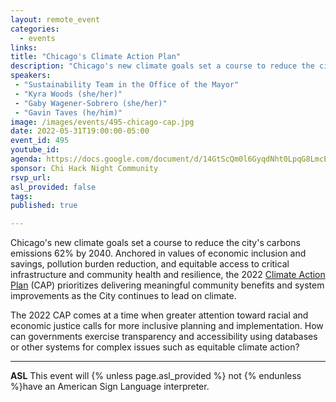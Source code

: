 ```yaml
---
layout: remote_event
categories:
  - events
links: 
title: "Chicago's Climate Action Plan"
description: "Chicago's new climate goals set a course to reduce the city's carbons emissions 62% by 2040. Anchored in values of economic inclusion and savings, pollution burden reduction, and equitable access to critical infrastructure and community health and resilience, the 2022 CAP prioritizes delivering meaningful community benefits and system improvements as the City continues to lead on climate. The 2022 CAP comes at a time when greater attention toward racial and economic justice calls for more inclusive planning and implementation. How can governments exercise transparency and accessibility using databases or other systems for complex issues such as equitable climate action? "
speakers:
 - "Sustainability Team in the Office of the Mayor"
 - "Kyra Woods (she/her)"
 - "Gaby Wagener-Sobrero (she/her)"
 - "Gavin Taves (he/him)"
image: /images/events/495-chicago-cap.jpg
date: 2022-05-31T19:00:00-05:00
event_id: 495
youtube_id: 
agenda: https://docs.google.com/document/d/14GtScQm0l6GyqdNht0LpqG8LmcEF7i3COjNJ06PaTj8/edit#
sponsor: Chi Hack Night Community
rsvp_url: 
asl_provided: false
tags:
published: true

---
```


Chicago's new climate goals set a course to reduce the city's carbons emissions 62% by 2040. Anchored in values of economic inclusion and savings, pollution burden reduction, and equitable access to critical infrastructure and community health and resilience, the 2022 [Climate Action Plan](https://www.chicago.gov/city/en/sites/climate-action-plan/home.html) (CAP) prioritizes delivering meaningful community benefits and system improvements as the City continues to lead on climate.

The 2022 CAP comes at a time when greater attention toward racial and economic justice calls for more inclusive planning and implementation. How can governments exercise transparency and accessibility using databases or other systems for complex issues such as equitable climate action? 

---

**ASL** This event will {% unless page.asl_provided %} not {% endunless %}have an American Sign Language interpreter.

